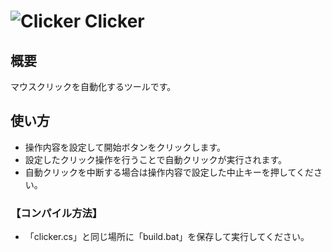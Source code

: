 # ![Clicker](app.ico) Clicker

## 概要

マウスクリックを自動化するツールです。

## 使い方

- 操作内容を設定して開始ボタンをクリックします。
- 設定したクリック操作を行うことで自動クリックが実行されます。
- 自動クリックを中断する場合は操作内容で設定した中止キーを押してください。

### 【コンパイル方法】

- 「clicker.cs」と同じ場所に「build.bat」を保存して実行してください。
